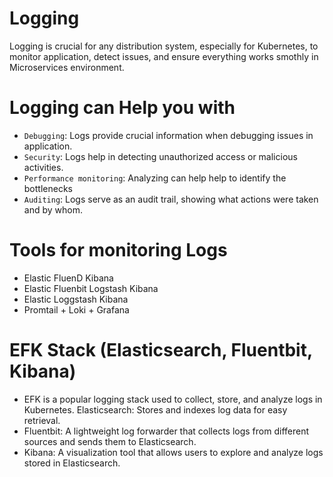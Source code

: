 # Logging 
Logging is crucial for any distribution system, especially for Kubernetes, to monitor application, detect issues, and ensure everything works smothly in Microservices environment. 

# Logging can Help you with
- ``Debugging``: Logs provide crucial information when debugging issues in application.
- ``Security``: Logs help in detecting unauthorized access or malicious activities.
- ``Performance monitoring``: Analyzing can help help to identify the bottlenecks 
- ``Auditing``:  Logs serve as an audit trail, showing what actions were taken and by whom.

# Tools for monitoring Logs
- Elastic FluenD Kibana
- Elastic Fluenbit Logstash Kibana
- Elastic Loggstash Kibana
- Promtail + Loki + Grafana

# EFK Stack (Elasticsearch, Fluentbit, Kibana)
- EFK is a popular logging stack used to collect, store, and analyze logs in Kubernetes.
Elasticsearch: Stores and indexes log data for easy retrieval.
- Fluentbit: A lightweight log forwarder that collects logs from different sources and sends them to Elasticsearch.
- Kibana: A visualization tool that allows users to explore and analyze logs stored in Elasticsearch.
